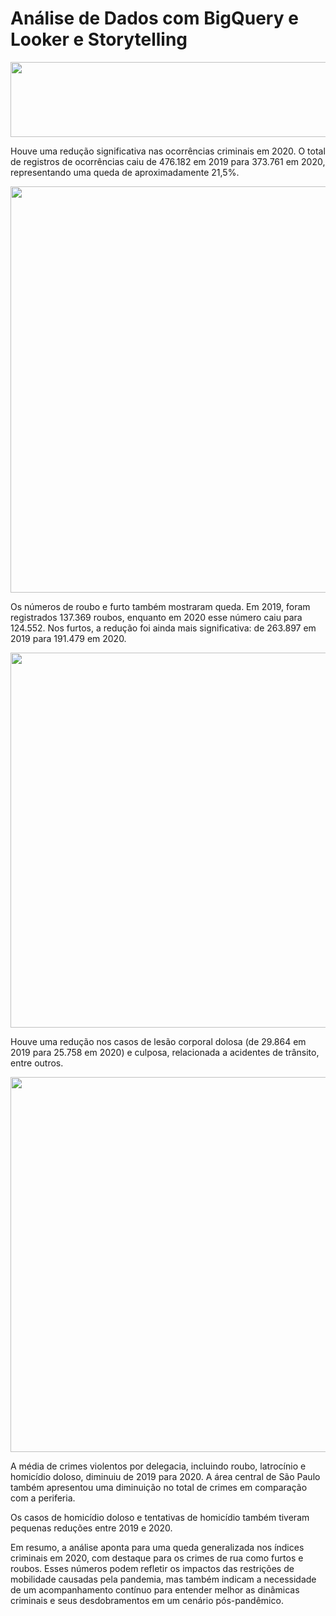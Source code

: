 # Análise de Dados com BigQuery e Looker e Storytelling<br>

<img src="https://github.com/Dricalucia/Programa_Desenvolve_2024/blob/96772677a4c762cdbdef6ec9f71cc175f65eaee5/3o%20Desafio%20-%20An%C3%A1lise%20de%20Dados%20com%20BigQuery%20e%20Looker%20e%20Storytelling/img1.JPG" height="120" width="650">

Houve uma redução significativa nas ocorrências criminais em 2020. O total de registros de ocorrências caiu de 476.182 em 2019 para 373.761 em 2020, representando uma queda de aproximadamente 21,5%.<Br>

<img src="https://github.com/Dricalucia/Programa_Desenvolve_2024/blob/96772677a4c762cdbdef6ec9f71cc175f65eaee5/3o%20Desafio%20-%20An%C3%A1lise%20de%20Dados%20com%20BigQuery%20e%20Looker%20e%20Storytelling/img4.JPG" height="650" width="750">

Os números de roubo e furto também mostraram queda. Em 2019, foram registrados 137.369 roubos, enquanto em 2020 esse número caiu para 124.552. Nos furtos, a redução foi ainda mais significativa: de 263.897 em 2019 para 191.479 em 2020.

<img src="https://github.com/Dricalucia/Programa_Desenvolve_2024/blob/96772677a4c762cdbdef6ec9f71cc175f65eaee5/3o%20Desafio%20-%20An%C3%A1lise%20de%20Dados%20com%20BigQuery%20e%20Looker%20e%20Storytelling/img5.JPG" height="600" width="750">

Houve uma redução nos casos de lesão corporal dolosa (de 29.864 em 2019 para 25.758 em 2020) e culposa, relacionada a acidentes de trânsito, entre outros.

<img src="https://github.com/Dricalucia/Programa_Desenvolve_2024/blob/96772677a4c762cdbdef6ec9f71cc175f65eaee5/3o%20Desafio%20-%20An%C3%A1lise%20de%20Dados%20com%20BigQuery%20e%20Looker%20e%20Storytelling/img6.JPG" height="600" width="750">

A média de crimes violentos por delegacia, incluindo roubo, latrocínio e homicídio doloso, diminuiu de 2019 para 2020. A área central de São Paulo também apresentou uma diminuição no total de crimes em comparação com a periferia.


Os casos de homicídio doloso e tentativas de homicídio também tiveram pequenas reduções entre 2019 e 2020.

Em resumo, a análise aponta para uma queda generalizada nos índices criminais em 2020, com destaque para os crimes de rua como furtos e roubos. Esses números podem refletir os impactos das restrições de mobilidade causadas pela pandemia, mas também indicam a necessidade de um acompanhamento contínuo para entender melhor as dinâmicas criminais e seus desdobramentos em um cenário pós-pandêmico.
